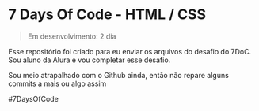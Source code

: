 # 7 Days Of Code - HTML / CSS
> Em desenvolvimento: 2 dia

Esse repositório foi criado para eu enviar os arquivos do desafio do 7DoC. Sou aluno da Alura e vou completar esse desafio.

Sou meio atrapalhado com o Github ainda, então não repare alguns commits a mais ou algo assim

#7DaysOfCode
